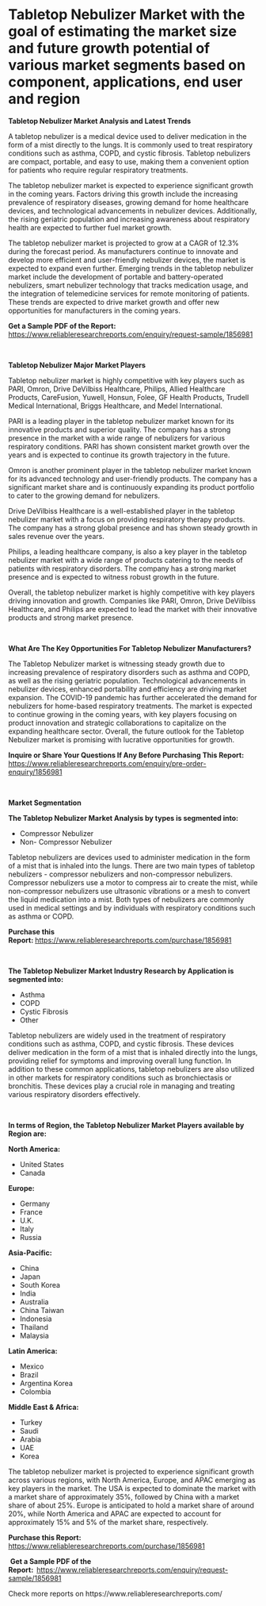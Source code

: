 <p><h1>Tabletop Nebulizer Market with the goal of estimating the market size and future growth potential of various market segments based on component, applications, end user and region</h1></p><p><strong>Tabletop Nebulizer Market Analysis and Latest Trends</strong></p>
<p><p>A tabletop nebulizer is a medical device used to deliver medication in the form of a mist directly to the lungs. It is commonly used to treat respiratory conditions such as asthma, COPD, and cystic fibrosis. Tabletop nebulizers are compact, portable, and easy to use, making them a convenient option for patients who require regular respiratory treatments.</p><p>The tabletop nebulizer market is expected to experience significant growth in the coming years. Factors driving this growth include the increasing prevalence of respiratory diseases, growing demand for home healthcare devices, and technological advancements in nebulizer devices. Additionally, the rising geriatric population and increasing awareness about respiratory health are expected to further fuel market growth.</p><p>The tabletop nebulizer market is projected to grow at a CAGR of 12.3% during the forecast period. As manufacturers continue to innovate and develop more efficient and user-friendly nebulizer devices, the market is expected to expand even further. Emerging trends in the tabletop nebulizer market include the development of portable and battery-operated nebulizers, smart nebulizer technology that tracks medication usage, and the integration of telemedicine services for remote monitoring of patients. These trends are expected to drive market growth and offer new opportunities for manufacturers in the coming years.</p></p>
<p><strong>Get a Sample PDF of the Report:&nbsp;</strong> <a href="https://www.reliableresearchreports.com/enquiry/request-sample/1856981">https://www.reliableresearchreports.com/enquiry/request-sample/1856981</a></p>
<p>&nbsp;</p>
<p><strong>Tabletop Nebulizer Major Market Players</strong></p>
<p><p>Tabletop nebulizer market is highly competitive with key players such as PARI, Omron, Drive DeVilbiss Healthcare, Philips, Allied Healthcare Products, CareFusion, Yuwell, Honsun, Folee, GF Health Products, Trudell Medical International, Briggs Healthcare, and Medel International. </p><p>PARI is a leading player in the tabletop nebulizer market known for its innovative products and superior quality. The company has a strong presence in the market with a wide range of nebulizers for various respiratory conditions. PARI has shown consistent market growth over the years and is expected to continue its growth trajectory in the future.</p><p>Omron is another prominent player in the tabletop nebulizer market known for its advanced technology and user-friendly products. The company has a significant market share and is continuously expanding its product portfolio to cater to the growing demand for nebulizers.</p><p>Drive DeVilbiss Healthcare is a well-established player in the tabletop nebulizer market with a focus on providing respiratory therapy products. The company has a strong global presence and has shown steady growth in sales revenue over the years.</p><p>Philips, a leading healthcare company, is also a key player in the tabletop nebulizer market with a wide range of products catering to the needs of patients with respiratory disorders. The company has a strong market presence and is expected to witness robust growth in the future.</p><p>Overall, the tabletop nebulizer market is highly competitive with key players driving innovation and growth. Companies like PARI, Omron, Drive DeVilbiss Healthcare, and Philips are expected to lead the market with their innovative products and strong market presence.</p></p>
<p>&nbsp;</p>
<p><strong>What Are The Key Opportunities For Tabletop Nebulizer Manufacturers?</strong></p>
<p><p>The Tabletop Nebulizer market is witnessing steady growth due to increasing prevalence of respiratory disorders such as asthma and COPD, as well as the rising geriatric population. Technological advancements in nebulizer devices, enhanced portability and efficiency are driving market expansion. The COVID-19 pandemic has further accelerated the demand for nebulizers for home-based respiratory treatments. The market is expected to continue growing in the coming years, with key players focusing on product innovation and strategic collaborations to capitalize on the expanding healthcare sector. Overall, the future outlook for the Tabletop Nebulizer market is promising with lucrative opportunities for growth.</p></p>
<p><strong>Inquire or Share Your Questions If Any Before Purchasing This Report:</strong> <a href="https://www.reliableresearchreports.com/enquiry/pre-order-enquiry/1856981">https://www.reliableresearchreports.com/enquiry/pre-order-enquiry/1856981</a></p>
<p>&nbsp;</p>
<p><strong>Market Segmentation</strong></p>
<p><strong>The Tabletop Nebulizer Market Analysis by types is segmented into:</strong></p>
<p><ul><li>Compressor Nebulizer</li><li>Non- Compressor Nebulizer</li></ul></p>
<p><p>Tabletop nebulizers are devices used to administer medication in the form of a mist that is inhaled into the lungs. There are two main types of tabletop nebulizers - compressor nebulizers and non-compressor nebulizers. Compressor nebulizers use a motor to compress air to create the mist, while non-compressor nebulizers use ultrasonic vibrations or a mesh to convert the liquid medication into a mist. Both types of nebulizers are commonly used in medical settings and by individuals with respiratory conditions such as asthma or COPD.</p></p>
<p><strong>Purchase this Report:&nbsp;</strong><a href="https://www.reliableresearchreports.com/purchase/1856981">https://www.reliableresearchreports.com/purchase/1856981</a></p>
<p>&nbsp;</p>
<p><strong>The Tabletop Nebulizer Market Industry Research by Application is segmented into:</strong></p>
<p><ul><li>Asthma</li><li>COPD</li><li>Cystic Fibrosis</li><li>Other</li></ul></p>
<p><p>Tabletop nebulizers are widely used in the treatment of respiratory conditions such as asthma, COPD, and cystic fibrosis. These devices deliver medication in the form of a mist that is inhaled directly into the lungs, providing relief for symptoms and improving overall lung function. In addition to these common applications, tabletop nebulizers are also utilized in other markets for respiratory conditions such as bronchiectasis or bronchitis. These devices play a crucial role in managing and treating various respiratory disorders effectively.</p></p>
<p>&nbsp;</p>
<p><strong>In terms of Region, the Tabletop Nebulizer Market Players available by Region are:</strong></p>
<p>
    <p> <strong> North America: </strong>
        <ul>
            <li>United States</li>
            <li>Canada</li>
        </ul>
        </p> 
    <p> <strong> Europe: </strong>
        <ul>
            <li>Germany</li>
            <li>France</li>
            <li>U.K.</li>
            <li>Italy</li>
            <li>Russia</li>
        </ul>
        </p> 
    <p> <strong> Asia-Pacific: </strong>
        <ul>
            <li>China</li>
            <li>Japan</li>
            <li>South Korea</li>
            <li>India</li>
            <li>Australia</li>
            <li>China Taiwan</li>
            <li>Indonesia</li>
            <li>Thailand</li>
            <li>Malaysia</li>
        </ul>
        </p> 
    <p> <strong> Latin America: </strong>
        <ul>
            <li>Mexico</li>
            <li>Brazil</li>
            <li>Argentina Korea</li>
            <li>Colombia</li>
        </ul>
        </p> 
    <p> <strong> Middle East & Africa: </strong>
        <ul>
            <li>Turkey</li>
            <li>Saudi</li>
            <li>Arabia</li>
            <li>UAE</li>
            <li>Korea</li>
        </ul>
    </p>
    </p>
<p><p>The tabletop nebulizer market is projected to experience significant growth across various regions, with North America, Europe, and APAC emerging as key players in the market. The USA is expected to dominate the market with a market share of approximately 35%, followed by China with a market share of about 25%. Europe is anticipated to hold a market share of around 20%, while North America and APAC are expected to account for approximately 15% and 5% of the market share, respectively.</p></p>
<p><strong>Purchase this Report: </strong><a href="https://www.reliableresearchreports.com/purchase/1856981">https://www.reliableresearchreports.com/purchase/1856981</a></p>
<p>&nbsp;<strong>Get a Sample PDF of the Report:&nbsp;&nbsp;</strong><a href="https://www.reliableresearchreports.com/enquiry/request-sample/1856981">https://www.reliableresearchreports.com/enquiry/request-sample/1856981</a></p>
<p><strong></strong></p>
<p>Check more reports on https://www.reliableresearchreports.com/</p>